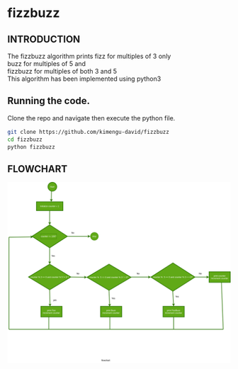 # fizzbuzz

## INTRODUCTION

The fizzbuzz algorithm prints fizz for multiples of 3 only\
buzz for multiples of 5 and \
fizzbuzz for multiples of both 3 and 5
\
This algorithm has been implemented using python3

## Running the code.

Clone the repo and navigate then execute the python file.
```bash
git clone https://github.com/kimengu-david/fizzbuzz
cd fizzbuzz
python fizzbuzz

```


## FLOWCHART

![flowchart](images/fchart.png "flowchart")